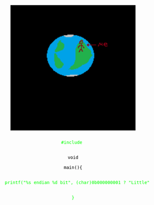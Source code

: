 <div align="center"> 
    <img src="gitworld/0x15.gif" width="400" height="400" align="center"/>

<pre>
    <div style="color:#0f0;display:block;"><div style="color:#0f0;display:inline-block">#include</div> <stdio.h></div>
    <div style="color:#000;display:block;"><div>void</div> <div>main(){</div></div>
    <div style="color:#0f0;display:block;">    printf("%s endian %d bit", (char)0b000000001 ? "Little" : "big", sizeof(char*) * 8);</div>
    <div style="color:#0f0;display:block;">}</div>
</pre>
    
</div>

